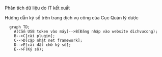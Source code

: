 Phân tích dữ liệu do IT kết xuất

Hướng dẫn ký số trên trang dịch vụ công của Cục Quản lý dược
```mermaid
  graph TD;
    A(Cắm USB token vào máy]-->B[Đăng nhập vào website dichvucong);
    B-->C[cài plugin];
    C-->D[cập nhật net framework];
    D-->E[cài đặt chữ ký số];
    E-->F(Ký sô);
```

